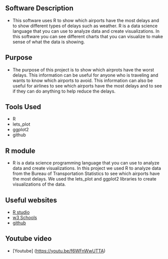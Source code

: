 ## Software Description
- This software uses R to show which airports have the most delays and to show different types of delays such as weather. R is a data science language that you can use to analyze data and create visualizations. In this software you can see different charts that you can visualize to make sense of what the data is showing. 

## Purpose 
- The purpose of this project is to show which airprots have the worst delays. This information can be useful for anyone who is traveling and wants to know which airports to avoid. This information can also be useful for airlines to see which airports have the most delays and to see if they can do anything to help reduce the delays.

## Tools Used
- R
- lets_plot
- ggplot2
- github

## R module 
- R is a data science programming language that you can use to analyze data and create visualizations. In this project we used R to analyze data from the Bureau of Transportation Statistics to see which airports have the most delays. We used the lets_plot and ggplot2 libraries to create visualizations of the data.

## Useful websites 
- [R studio](https://www.r-project.org)
- [w3 Schools](https://www.w3schools.com)
- [github](https://github.com)

## Youtube video
- [Youtube] (https://youtu.be/f6WFnWwUTTA)
